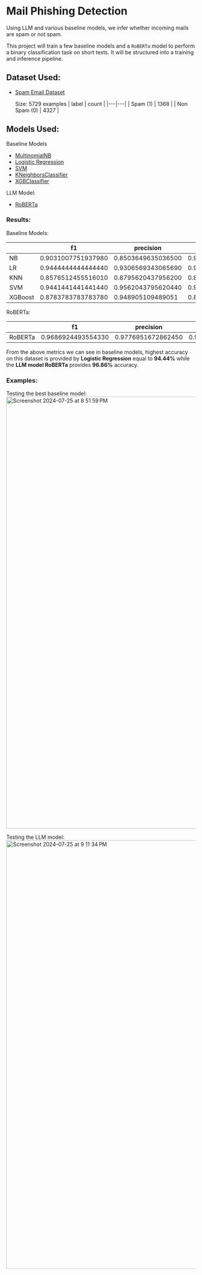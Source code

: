 <h1>Mail Phishing Detection</h1>
<p>Using LLM and various baseline models, we infer whether incoming mails are spam or not spam.</p>

This project will train a few baseline models and a ```RoBERTa``` model to perform a binary classification task on short texts. It will be structured into a training and inference pipeline.

## Dataset Used:

- [Spam Email Dataset](https://www.kaggle.com/datasets/jackksoncsie/spam-email-dataset)

  Size: 5729 examples
  | label | count |
  |---|---|
  | Spam (1) | 1368 |
  | Non Spam (0) | 4327 | 

## Models Used:
Baseline Models
  - [MultinomialNB](https://scikit-learn.org/stable/modules/generated/sklearn.naive_bayes.MultinomialNB.html)
  - [Logistic Regression](https://scikit-learn.org/stable/modules/generated/sklearn.linear_model.LogisticRegression.html)
  - [SVM](https://scikit-learn.org/stable/modules/generated/sklearn.svm.SVC.html#sklearn.svm.SVC)
  - [KNeighborsClassifier](https://scikit-learn.org/stable/modules/generated/sklearn.neighbors.KNeighborsClassifier.html)
  - [XGBClassifier](https://xgboost.readthedocs.io/en/stable/python/python_api.html)

LLM Model:
  - [RoBERTa](https://huggingface.co/docs/transformers/en/model_doc/roberta)

### Results:

Baseline Models:

|   | f1  | precision  |  recall |  accuracy | training_time  |  inference_time |
|---|---|---|---|---|---|---|
| NB |	0.9031007751937980 |	0.8503649635036500 | 0.962809917355372 |	0.9561018437225640 |	0.0048120021820068 |	0.0026149749755859
| LR | 0.9444444444444440 |	0.9306569343065690 |	0.9586466165413530 |	0.9736611062335380 |	0.0553030967712402 |	0.0003492832183837
| KNN |	0.8576512455516010 | 0.8795620437956200	| 0.8368055555555560 |	0.929762949956102	| 0.0007669925689697 |	0.1529159545898440
| SVM	| 0.9441441441441440 | 0.9562043795620440	| 0.9323843416370110 |	0.9727831431079890 | 0.6286451816558840	| 0.121741771697998
| XGBoost |	0.8783783783783780 | 0.948905109489051 | 0.8176100628930820 |	0.9367866549604920 | 1.163405179977420	| 0.0014581680297851600

RoBERTa:

|   | f1  | precision  |  recall |  accuracy | training_time  |  inference_time |
|---|---|---|---|---|---|---|
| RoBERTa |	0.9686924493554330 | 0.9776951672862450 |	0.9598540145985400 |	0.9850746268656720 | 14531.401168823200	| 293.3671679496770

From the above metrics we can see in baseline models, highest accuracy on this dataset is provided by **Logistic Regression** equal to **94.44%** while the **LLM model RoBERTa** provides **96.86%** accuracy.

### Examples:

Testing the best baseline model:
<img width="1147" alt="Screenshot 2024-07-25 at 8 51 59 PM" src="https://github.com/user-attachments/assets/37e4fe87-9c45-431a-8554-d0fec87c8684">

Testing the LLM model:
<img width="1138" alt="Screenshot 2024-07-25 at 9 11 34 PM" src="https://github.com/user-attachments/assets/ed711682-1746-4a4a-9abd-34494ae5f223">


